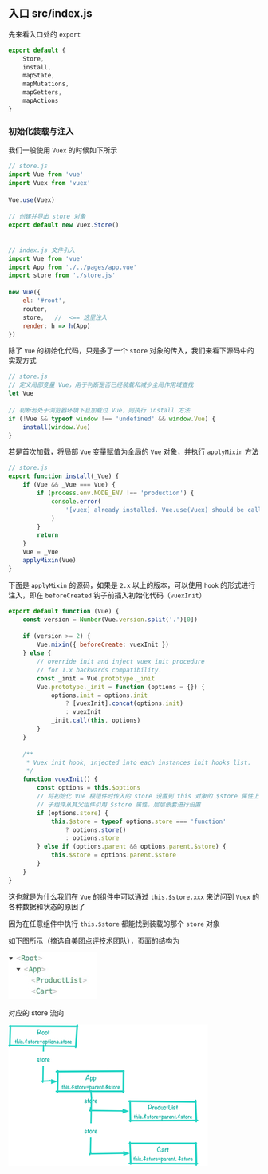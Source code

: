 ## 入口 src/index.js

先来看入口处的 `export`

```js
export default {
    Store,
    install,
    mapState,
    mapMutations,
    mapGetters,
    mapActions
}
```


### 初始化装载与注入

我们一般使用 `Vuex` 的时候如下所示

```js
// store.js
import Vue from 'vue'
import Vuex from 'vuex'

Vue.use(Vuex)

// 创建并导出 store 对象
export default new Vuex.Store()


// index.js 文件引入
import Vue from 'vue'
import App from './../pages/app.vue'
import store from './store.js'

new Vue({
    el: '#root',
    router,
    store,   //  <== 这里注入
    render: h => h(App)
})

```

除了 `Vue` 的初始化代码，只是多了一个 `store` 对象的传入，我们来看下源码中的实现方式

```js
// store.js
// 定义局部变量 Vue，用于判断是否已经装载和减少全局作用域查找
let Vue

// 判断若处于浏览器环境下且加载过 Vue，则执行 install 方法
if (!Vue && typeof window !== 'undefined' && window.Vue) {
    install(window.Vue)
}
```

若是首次加载，将局部 `Vue` 变量赋值为全局的 `Vue` 对象，并执行 `applyMixin` 方法

```js
// store.js
export function install(_Vue) {
    if (Vue && _Vue === Vue) {
        if (process.env.NODE_ENV !== 'production') {
            console.error(
                '[vuex] already installed. Vue.use(Vuex) should be called only once.'
            )
        }
        return
    }
    Vue = _Vue
    applyMixin(Vue)
}
```

下面是 `applyMixin` 的源码，如果是 `2.x` 以上的版本，可以使用 `hook` 的形式进行注入，即在 `beforeCreated` 钩子前插入初始化代码（`vuexInit`）

```js
export default function (Vue) {
    const version = Number(Vue.version.split('.')[0])

    if (version >= 2) {
        Vue.mixin({ beforeCreate: vuexInit })
    } else {
        // override init and inject vuex init procedure
        // for 1.x backwards compatibility.
        const _init = Vue.prototype._init
        Vue.prototype._init = function (options = {}) {
            options.init = options.init
                ? [vuexInit].concat(options.init)
                : vuexInit
            _init.call(this, options)
        }
    }

    /**
     * Vuex init hook, injected into each instances init hooks list.
     */
    function vuexInit() {
        const options = this.$options
        // 将初始化 Vue 根组件时传入的 store 设置到 this 对象的 $store 属性上
        // 子组件从其父组件引用 $store 属性，层层嵌套进行设置
        if (options.store) {
            this.$store = typeof options.store === 'function'
                ? options.store()
                : options.store
        } else if (options.parent && options.parent.$store) {
            this.$store = options.parent.$store
        }
    }
}
```

这也就是为什么我们在 `Vue` 的组件中可以通过 `this.$store.xxx` 来访问到 `Vuex` 的各种数据和状态的原因了

因为在任意组件中执行 `this.$store` 都能找到装载的那个 `store` 对象

如下图所示（摘选自[美团点评技术团队](https://tech.meituan.com)），页面的结构为

![](1.jpg)

对应的 store 流向

![](2.jpg)